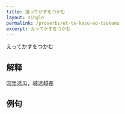 ```yaml
---
title: 選ってかすをつかむ
layout: single
permalink: /proverbs/et-te-kasu-wo-tsukamu
excerpt: えってかすをつかむ
---
```


えってかすをつかむ

## 解释

园里选瓜，越选越差

## 例句

